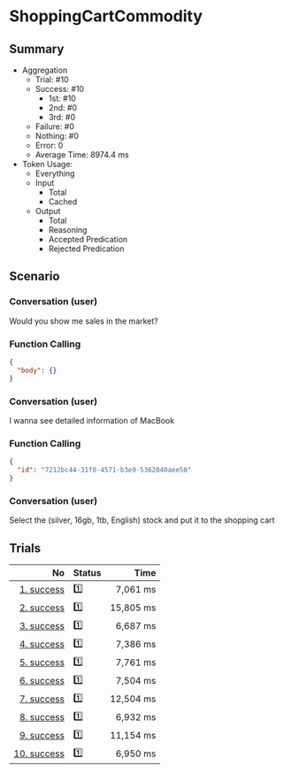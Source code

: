 # ShoppingCartCommodity
## Summary
  - Aggregation
    - Trial: #10
    - Success: #10
      - 1st: #10
      - 2nd: #0
      - 3rd: #0
    - Failure: #0
    - Nothing: #0
    - Error: 0
    - Average Time: 8974.4 ms
  - Token Usage:
    - Everything
    - Input
      - Total
      - Cached
    - Output
      - Total
      - Reasoning
      - Accepted Predication
      - Rejected Predication

## Scenario
### Conversation (user)
Would you show me sales in the market?

### Function Calling
```json
{
  "body": {}
}
```

### Conversation (user)
I wanna see detailed information of MacBook

### Function Calling
```json
{
  "id": "7212bc44-31f8-4571-b3e9-5362040aee50"
}
```

### Conversation (user)
Select the (silver, 16gb, 1tb, English) stock and put it to the shopping cart

## Trials
No | Status | Time
---:|:-------|------:
[1. success](./trials/1.success.json) | 1️⃣ | 7,061 ms
[2. success](./trials/2.success.json) | 1️⃣ | 15,805 ms
[3. success](./trials/3.success.json) | 1️⃣ | 6,687 ms
[4. success](./trials/4.success.json) | 1️⃣ | 7,386 ms
[5. success](./trials/5.success.json) | 1️⃣ | 7,761 ms
[6. success](./trials/6.success.json) | 1️⃣ | 7,504 ms
[7. success](./trials/7.success.json) | 1️⃣ | 12,504 ms
[8. success](./trials/8.success.json) | 1️⃣ | 6,932 ms
[9. success](./trials/9.success.json) | 1️⃣ | 11,154 ms
[10. success](./trials/10.success.json) | 1️⃣ | 6,950 ms